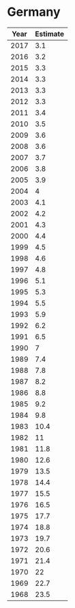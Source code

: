# Germany

| Year | Estimate |
| ---- | -------- |
| 2017 | 3.1 |
| 2016 | 3.2 |
| 2015 | 3.3 |
| 2014 | 3.3 |
| 2013 | 3.3 |
| 2012 | 3.3 |
| 2011 | 3.4 |
| 2010 | 3.5 |
| 2009 | 3.6 |
| 2008 | 3.6 |
| 2007 | 3.7 |
| 2006 | 3.8 |
| 2005 | 3.9 |
| 2004 | 4 |
| 2003 | 4.1 |
| 2002 | 4.2 |
| 2001 | 4.3 |
| 2000 | 4.4 |
| 1999 | 4.5 |
| 1998 | 4.6 |
| 1997 | 4.8 |
| 1996 | 5.1 |
| 1995 | 5.3 |
| 1994 | 5.5 |
| 1993 | 5.9 |
| 1992 | 6.2 |
| 1991 | 6.5 |
| 1990 | 7 |
| 1989 | 7.4 |
| 1988 | 7.8 |
| 1987 | 8.2 |
| 1986 | 8.8 |
| 1985 | 9.2 |
| 1984 | 9.8 |
| 1983 | 10.4 |
| 1982 | 11 |
| 1981 | 11.8 |
| 1980 | 12.6 |
| 1979 | 13.5 |
| 1978 | 14.4 |
| 1977 | 15.5 |
| 1976 | 16.5 |
| 1975 | 17.7 |
| 1974 | 18.8 |
| 1973 | 19.7 |
| 1972 | 20.6 |
| 1971 | 21.4 |
| 1970 | 22 |
| 1969 | 22.7 |
| 1968 | 23.5 |